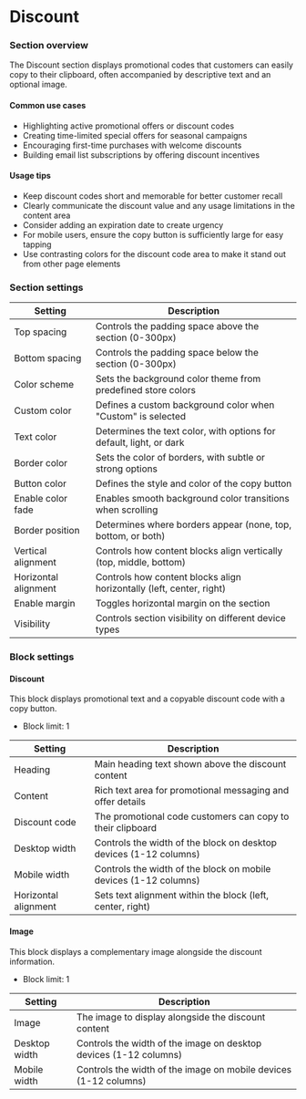 # Discount

### Section overview

The Discount section displays promotional codes that customers can easily copy to their clipboard, often accompanied by descriptive text and an optional image.

#### Common use cases

* Highlighting active promotional offers or discount codes
* Creating time-limited special offers for seasonal campaigns
* Encouraging first-time purchases with welcome discounts
* Building email list subscriptions by offering discount incentives

#### Usage tips

* Keep discount codes short and memorable for better customer recall
* Clearly communicate the discount value and any usage limitations in the content area
* Consider adding an expiration date to create urgency
* For mobile users, ensure the copy button is sufficiently large for easy tapping
* Use contrasting colors for the discount code area to make it stand out from other page elements

### Section settings

| Setting              | Description                                                          |
| -------------------- | -------------------------------------------------------------------- |
| Top spacing          | Controls the padding space above the section (0-300px)               |
| Bottom spacing       | Controls the padding space below the section (0-300px)               |
| Color scheme         | Sets the background color theme from predefined store colors         |
| Custom color         | Defines a custom background color when "Custom" is selected          |
| Text color           | Determines the text color, with options for default, light, or dark  |
| Border color         | Sets the color of borders, with subtle or strong options             |
| Button color         | Defines the style and color of the copy button                       |
| Enable color fade    | Enables smooth background color transitions when scrolling           |
| Border position      | Determines where borders appear (none, top, bottom, or both)         |
| Vertical alignment   | Controls how content blocks align vertically (top, middle, bottom)   |
| Horizontal alignment | Controls how content blocks align horizontally (left, center, right) |
| Enable margin        | Toggles horizontal margin on the section                             |
| Visibility           | Controls section visibility on different device types                |

### Block settings

#### Discount

This block displays promotional text and a copyable discount code with a copy button.

* Block limit: 1

| Setting              | Description                                                       |
| -------------------- | ----------------------------------------------------------------- |
| Heading              | Main heading text shown above the discount content                |
| Content              | Rich text area for promotional messaging and offer details        |
| Discount code        | The promotional code customers can copy to their clipboard        |
| Desktop width        | Controls the width of the block on desktop devices (1-12 columns) |
| Mobile width         | Controls the width of the block on mobile devices (1-12 columns)  |
| Horizontal alignment | Sets text alignment within the block (left, center, right)        |

#### Image

This block displays a complementary image alongside the discount information.

* Block limit: 1

| Setting       | Description                                                       |
| ------------- | ----------------------------------------------------------------- |
| Image         | The image to display alongside the discount content               |
| Desktop width | Controls the width of the image on desktop devices (1-12 columns) |
| Mobile width  | Controls the width of the image on mobile devices (1-12 columns)  |
